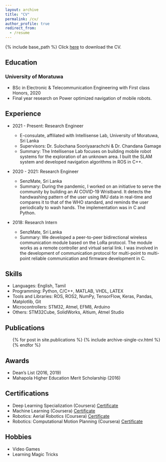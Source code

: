 ```yaml
---
layout: archive
title: "CV"
permalink: /cv/
author_profile: true
redirect_from:
  - /resume
---
```


{% include base_path %}
Click [here](../files/Senthurbavan_CV.pdf) to download the CV.

## Education
### University of Moratuwa
* BSc in Electronic & Telecommunication Engineering with First class Honors, 2020 
* Final year research on Power optimized navigation of mobile robots.

## Experience
* 2021 - Present: Research Engineer
  * E-consulate, affiliated with Intellisense Lab, University of Moratuwa, Sri Lanka
  * Supervisors: Dr. Sulochana Sooriyaarachchi & Dr. Chandana Gamage
  * Summary: The Intellisense Lab focuses on building mobile robot systems for the exploration of an unknown area. I built the SLAM system and developed navigation algorithms in ROS in C++. 

* 2020 - 2021: Research Engineer
  * SenzMate, Sri Lanka
  * Summary: During the pandemic, I worked on an initiative to serve the community by building an AI COVID-19 Wristband. It detects the handwashing pattern of the user using IMU data in real-time and compares it to that of the WHO standard, and reminds the user periodically to wash hands. The implementation was in C and Python.

* 2018: Research Intern
  * SenzMate, Sri Lanka
  * Summary: We developed a peer-to-peer bidirectional wireless communication module based on the LoRa protocol. The module works as a remote controller and virtual serial link. I was involved in the development of communication protocol for multi-point to multi-point reliable communication and firmware development in C.
  
## Skills
* Languages: English, Tamil
* Programming: Python, C/C++, MATLAB, VHDL, LATEX 
* Tools and Libraries: ROS, ROS2, NumPy, TensorFlow, Keras, Pandas, Matplotlib, Git
* Microcontrollers: STM32, Atmel, EFM8, Arduino 
* Others: STM32Cube, SolidWorks, Altium, Atmel Studio

## Publications
  <ul>{% for post in site.publications %}
    {% include archive-single-cv.html %}
  {% endfor %}</ul>
  
## Awards
* Dean’s List (2016, 2019)
* Mahapola Higher Education Merit Scholarship (2016)

## Certifications
* Deep Learning Specialization (Coursera) [Certificate](https://www.coursera.org/account/accomplishments/specialization/certificate/BV5TZZPX3PQB)
* Machine Learning (Coursera) [Certificate](https://www.coursera.org/account/accomplishments/certificate/PCG2HB9YATXV)
* Robotics: Aerial Robotics (Coursera) [Certificate](https://www.coursera.org/account/accomplishments/certificate/YZBUVJRX5DVX)
* Robotics: Computational Motion Planning (Coursera) [Certificate](https://www.coursera.org/account/accomplishments/certificate/94DANTPBY5DS)

## Hobbies
* Video Games
* Learning Magic Tricks
